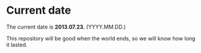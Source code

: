 # Current date

The current date is **2013.07.23.** (YYYY.MM.DD.)

This repository will be good when the world ends, so we will know how long it lasted.
